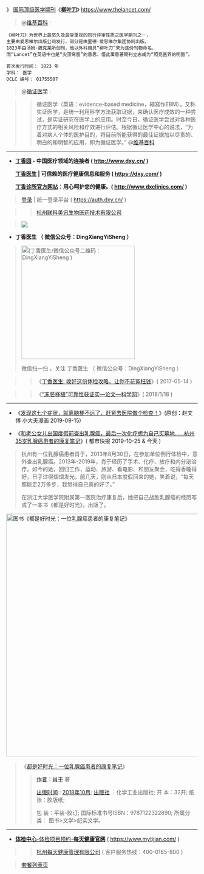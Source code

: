》 [国际顶级医学期刊](http://paper.sciencenet.cn/p-CNS-14.aspx)《[**柳叶刀**](https://www.thelancet.com/)》 https://www.thelancet.com/

> @[维基百科](https://zh.wikipedia.org/zh/%E6%9F%B3%E8%91%89%E5%88%80_(%E9%9B%9C%E8%AA%8C)) : 
```
《柳叶刀》为世界上最悠久及最受重视的同行评审性质之医学期刊之一，
主要由爱思唯尔出版公司发行，部分是由里德·爱思唯尔集团协同出版。
1823年由汤姆·魏克莱所创刊，他以外科用具“柳叶刀”来为这份刊物命名，
而“Lancet”在英语中也是“尖顶穹窗”的意思，借此寓意著期刊立志成为“照亮医界的明窗”。 

首次发行时间： 1823 年
学科： 医学
OCLC 编号： 01755507
```

> @[循证医学](https://zh.wikipedia.org/zh-cn/%E5%BE%AA%E8%AF%81%E5%8C%BB%E5%AD%A6) : 

>> 循证医学（英语：evidence-based medicine，縮寫作EBM），又称实证医学，是统一利用科学方法获取证据，来确认医疗成效的一种尝试，是实证研究在医学上的应用。时至今日，循证医学尝试对各种医疗方式的相关风险和疗效进行评估。根据循证医学中心的说法，“为着对病人个体的医护目的，将目前所能获得的最佳证据加以尽责的、明白的和明智的应用，即为循证医学。” @[维基百科](https://zh.wikipedia.org/zh-cn/%E5%BE%AA%E8%AF%81%E5%8C%BB%E5%AD%A6)

----------------------------------------------------------------------------------

-  **[丁香园](http://www.dxy.cn/ )  - 中国医疗领域的连接者 ( http://www.dxy.cn/ )** 

   **[丁香医生](https://dxy.com/) | 可信赖的医疗健康信息和服务 ( https://dxy.com/ )**
   
   **[丁香诊所官方网站](http://www.dxclinics.com/)：用心呵护您的健康。( http://www.dxclinics.com/ )**

>  [登录](https://auth.dxy.cn/) | 统一登录平台 ( https://auth.dxy.cn/ ) 

>>  [杭州联科美讯生物医药技术有限公司](https://www.tianyancha.com/search?key=%E4%B8%81%E9%A6%99%E5%9B%AD) 


> <img src="https://camo.githubusercontent.com/635956c909814dec4121ca7523bf45509c32aa32/687474703a2f2f6d6d62697a2e717069632e636e2f6d6d62697a5f6769662f5076723346617371586437756a354a427a413578744c3247306b6a696374434e696142326e47737955444d666d69623557626c6a4b674c6a536c70664745764d30346430554d67624e414c71744a39656c52766738595759672f303f77785f666d743d6769662674703d7765627026777866726f6d3d352677785f6c617a793d31">

-  **丁香医生 （ 微信公众号：DingXiangYiSheng ）**
> <p><img src="https://camo.githubusercontent.com/bc807ec6975f83e7fe49bd000c64d4ccb8733b1a/68747470733a2f2f6d702e77656978696e2e71712e636f6d2f6d702f7172636f64653f7363656e653d31303030303030342673697a653d313032265f5f62697a3d4d6a41314f444d784d4451774d513d3d266d69643d32363537313836303937266964783d3126736e3d37313631373633646234666265366538616337356363303936653362633461662673656e645f74696d653d" width="298" height="298"  alt="(丁香医生/微信公众号二维码：DingXiangYiSheng )" title="微信扫一扫，关注该公众号(丁香医生/微信公众号二维码：DingXiangYiSheng )"></p>
> <p>微信扫一扫 ，关注 丁香医生 （ 微信公众号：DingXiangYiSheng ）</p> 

>> 《[丁香医生:  收好这份体检攻略，让你不花冤枉钱](https://mp.weixin.qq.com/s/3qqKjV76JhM3KK6SplB1CA)》( 2017-05-14 )

>> 《[“冻胚移植”可靠性获证实—论文—科学网](http://paper.sciencenet.cn/htmlpaper/20181181452831845605.shtm)》( 2018/1/18 )
---------------------------------------------------------------------------

- 《[发现这七个症状，就离脑梗不远了，赶紧去医院做个检查！](https://mp.weixin.qq.com/s/nMkjPDVqUE2MaTARFxrAiA)》(原创：赵文博 小大夫漫画 2019-09-15) 

- 《[和老公女儿出国度假前查出乳腺癌，最后一次化疗想为自己买墓地……杭州35岁乳腺癌患者的康复笔记](https://mp.weixin.qq.com/s/0Mf3aB55kdW0l-Ol3c5vkw)》( 都市快报 2019-10-25 & 今天 )  
> 杭州有一位乳腺癌患者肖于，2013年8月30日，在参加单位例行体检中，意外查出乳腺癌。2013年-2019年，肖于经历了手术、化疗、放疗和内分泌治疗。如今的她，回归工作，运动、旅游、看电影、和朋友聚会，吃得香睡得好，日子过得熠熠发光。前几天，刚从日本度假回来的她，笑着说，“每天都能走2万多步，我觉得自己真的好了。”
> 
> 在浙江大学医学院附属第一医院治疗康复后，她把自己战胜乳腺癌的经历写成了一本书《都是好时光》，出版了。
>> <a href="https://www.sogou.com/web?query=《都是好时光：一位乳腺癌患者的康复笔记》">
<img src="https://camo.githubusercontent.com/14c1d6f6730491efb1660cd74807f51309799afa/68747470733a2f2f6d6d62697a2e717069632e636e2f6d6d62697a5f6a70672f4f6f797969636d5a6f6a71464a75664c636c314c6d776963656e69616b49794536696150655531356a696371313438726f6a6963426c78704c4d6961544e5479625434566e71376571656e79386b4b7530456754377074696175594c58512f3634303f77785f666d743d6a7065672674703d7765627026777866726f6d3d352677785f6c617a793d312677785f636f3d313f7261773d74727565?raw=true" width="640px" height="640px" alt="图书《都是好时光：一位乳腺癌患者的康复笔记》" title="《都是好时光：一位乳腺癌患者的康复笔记》作者：肖于 著，出版时间:2018年10月,出版社：化学工业出版社"/></a>

> 《<a href="https://book.douban.com/subject/30324747/" title=" 《都是好时光：一位乳腺癌患者的康复笔记》 (豆瓣)"/>都是好时光：一位乳腺癌患者的康复笔记</a>》
>> [作者](https://baike.sogou.com/v176213790.htm)：<a href="https://www.douban.com/people/fishmm/" title="豆瓣：《都是好时光：一位乳腺癌患者的康复笔记》作者：肖于（fishmm）【fishmm，真实待确定/2019年10月25日】"/>肖于</a> 著
>>  
>> [出版时间](http://product.dangdang.com/1520168467.html) : <a href="http://book.ifeng.com/a/20181009/118172_0.shtml" title="凤凰读书《都是好时光：一位乳腺癌患者的康复笔记》"/>2018年10月</a>;
>> [出版社](http://product.dangdang.com/25342841.html) ：化学工业出版社; 
>>   开 本：32开;
>>  纸 张：胶版纸; 
>>
>>  包 装：平装-胶订;
>>  国际标准书号ISBN：9787122322890;
>>  所属分类： 图书>文学>纪实文学。

---------------------------------------------------------------------------

- [**体检中心**-体检项目预约-**每天健康官网**](https://www.mytijian.com/) ( https://www.mytijian.com/ )

>> [杭州每天健康管理有限公司](https://www.tianyancha.com/search?key=杭州每天健康管理有限公司) ( 客户服务热线：400-0185-800 )

> [套餐列表页](https://www.mytijian.com/m/jyyy/meal?hospitalId=59&openId=unJoin&from=singlemessage&isappinstalled=0 )
